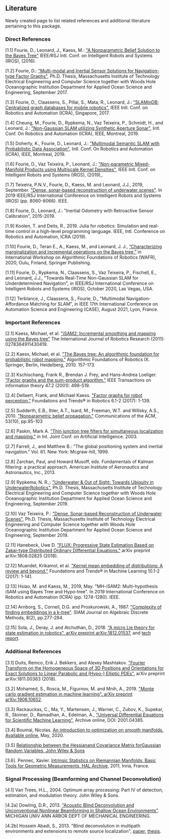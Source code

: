 ## Literature

Newly created page to list related references and additional literature pertaining to this package.

### Direct References

[1.1]  Fourie, D., Leonard, J., Kaess, M.: ["A Nonparametric Belief Solution to the Bayes Tree"](http://www.ri.cmu.edu/pub_files/2016/10/Fourie16iros.pdf) IEEE/RSJ Intl. Conf. on Intelligent Robots and Systems (IROS), (2016).

[1.2]  Fourie, D.: ["Multi-modal and Inertial Sensor Solutions for Navigation-type Factor   Graphs"](https://darchive.mblwhoilibrary.org/bitstream/handle/1912/9305/Fourie_thesis.pdf?sequence=1), Ph.D. Thesis, Massachusetts Institute of Technology Electrical Engineering and Computer Science together with Woods Hole Oceanographic Institution Department for Applied Ocean Science and Engineering, September 2017.

[1.3]  Fourie, D., Claassens, S., Pillai, S., Mata, R., Leonard, J.: ["SLAMinDB: Centralized graph databases for mobile robotics"](http://people.csail.mit.edu/spillai/projects/cloud-graphs/2017-icra-cloudgraphs.pdf), IEEE Intl. Conf. on Robotics and Automation (ICRA), Singapore, 2017.

[1.4]  Cheung, M., Fourie, D., Rypkema, N., Vaz Teixeira, P., Schmidt, H., and Leonard, J.: ["Non-Gaussian SLAM utilizing Synthetic Aperture Sonar"](https://marinerobotics.mit.edu/sites/default/files/cheung_icra2019.pdf), Intl. Conf. On Robotics and Automation (ICRA), IEEE, Montreal, 2019.

[1.5]  Doherty, K., Fourie, D., Leonard, J.: ["Multimodal Semantic SLAM with Probabilistic Data Association"](https://marinerobotics.mit.edu/sites/default/files/doherty_icra2019_revised.pdf), Intl. Conf. On Robotics and Automation (ICRA), IEEE, Montreal, 2019.

[1.6]  Fourie, D., Vaz Teixeira, P., Leonard, J.: ["Non-parametric Mixed-Manifold Products using Multiscale Kernel Densities"](https://marinerobotics.mit.edu/sites/default/files/fourie_iros19_manifolds.pdf), IEEE Intl. Conf. on Intelligent Robots and Systems (IROS), (2019),.

[1.7]  Teixeira, P.N.V., Fourie, D., Kaess, M. and Leonard, J.J., 2019, September. ["Dense, sonar-based reconstruction of underwater scenes"](https://www.cs.cmu.edu/~kaess/pub/Teixeira19iros.pdf). In 2019 IEEE/RSJ International Conference on Intelligent Robots and Systems (IROS) (pp. 8060-8066). IEEE.

[1.8]  Fourie, D., Leonard, J.: "Inertial Odometry with Retroactive Sensor Calibration", 2015-2019.

[1.9] Koolen, T. and Deits, R., 2019. Julia for robotics: Simulation and real-time control in a high-level programming language. IEEE, Intl. Conference on Robotics and Automation, ICRA (2019).

[1.10] Fourie, D., Teran E., A., Kaess, M., and Leonard, J. J., [“Characterizing marginalization and incremental operations on the Bayes tree,”](https://marinerobotics.mit.edu/sites/default/files/WAFR2020_rev38_0.pdf) in International Workshop on Algorithmic Foundations of Robotics (WAFR), 2020, Oulu, Finland, Springer Publishing.

[1.11] Fourie, D., Rypkema, N., Claassens, S., Vaz Teixeira, P., Fischell, E., and Leonard, J.J., "Towards Real-Time Non-Gaussian SLAM for Underdetermined Navigation", in IEEE/RSJ International Conference on Intelligent Robots and Systems (IROS), October 2020, Las Vegas, USA.

[1.12] Terblance, J., Claassens, S., Fourie, D., "Multimodal Navigation-Affordance Matching for SLAM", in IEEE 17th International Conference on Automation Science and Engineering (CASE), August 2021, Lyon, France.

### Important References

[2.1]  Kaess, Michael, et al. ["iSAM2: Incremental smoothing and mapping using the Bayes tree"](http://journals.sagepub.com/doi/abs/10.1177/0278364911430419) The International Journal of Robotics Research (2011): 0278364911430419.

[2.2]  Kaess, Michael, et al. ["The Bayes tree: An algorithmic foundation for probabilistic robot mapping."](https://smartech.gatech.edu/bitstream/handle/1853/38459/Kaess10wafr.pdf?sequence=1&isAllowed=y) Algorithmic Foundations of Robotics IX. Springer, Berlin, Heidelberg, 2010. 157-173.

[2.3]  Kschischang, Frank R., Brendan J. Frey, and Hans-Andrea Loeliger. ["Factor graphs and the sum-product algorithm."](http://www.cs.utoronto.ca/~radford/csc2506/factor.pdf) IEEE Transactions on information theory 47.2 (2001): 498-519.

[2.4]  Dellaert, Frank, and Michael Kaess. ["Factor graphs for robot perception."](https://www.nowpublishers.com/article/DownloadSummary/ROB-043) Foundations and Trends® in Robotics 6.1-2 (2017): 1-139.

[2.5]  Sudderth, E.B., Ihler, A.T., Isard, M., Freeman, W.T. and Willsky, A.S., 2010. ["Nonparametric belief propagation."](https://www.microsoft.com/en-us/research/wp-content/uploads/2010/10/p95-sudderth.pdf) Communications of the ACM, 53(10), pp.95-103

[2.6] Paskin, Mark A. ["Thin junction tree filters for simultaneous localization and mapping."](http://citeseerx.ist.psu.edu/viewdoc/download?doi=10.1.1.15.7602&rep=rep1&type=pdf) in Int. Joint Conf. on Artificial Intelligence. 2003.

[2.7]  Farrell, J., and Matthew B.: "The global positioning system and inertial navigation." Vol. 61. New York: Mcgraw-hill, 1999.

[2.8]  Zarchan, Paul, and Howard Musoff, eds. Fundamentals of Kalman filtering: a practical approach. American Institute of Aeronautics and Astronautics, Inc., 2013.

[2.9]  Rypkema, N. R.,: ["Underwater & Out of Sight: Towards Ubiquity in UnderwaterRobotics"](http://dspace.mit.edu/bitstream/handle/1721.1/124118/1142630448-MIT.pdf), Ph.D. Thesis, Massachusetts Institute of Technology Electrical Engineering and Computer Science together with Woods Hole Oceanographic Institution Department for Applied Ocean Science and Engineering, September 2019.

[2.10] Vaz Teixeira, P.: ["Dense, Sonar-based Reconstruction of Underwater Scenes"](http://dspace.mit.edu/bitstream/handle/1721.1/123776/1139519986-MIT.pdf), Ph.D. Thesis, Massachusetts Institute of Technology Electrical Engineering and Computer Science together with Woods Hole Oceanographic Institution Department for Applied Ocean Science and Engineering, September 2019.

[2.11] Hanebeck, Uwe D. ["FLUX: Progressive State Estimation Based on Zakai-type Distributed Ordinary Differential Equations."](https://arxiv.org/pdf/1808.02825) arXiv preprint arXiv:1808.02825 (2018).

[2.12] Muandet, Krikamol, et al. ["Kernel mean embedding of distributions: A review and beyond."](https://www.nowpublishers.com/article/DownloadSummary/MAL-060) Foundations and Trends® in Machine Learning 10.1-2 (2017): 1-141.

[2.13] Hsiao, M. and Kaess, M., 2019, May. "MH-iSAM2: Multi-hypothesis iSAM using Bayes Tree and Hypo-tree". In 2019 International Conference on Robotics and Automation (ICRA) (pp. 1274-1280). IEEE.

[2.14] Arnborg, S., Corneil, D.G. and Proskurowski, A., 1987. ["Complexity of finding embeddings in a k-tree"](https://epubs.siam.org/doi/pdf/10.1137/0608024). SIAM Journal on Algebraic Discrete Methods, 8(2), pp.277-284.

[2.15] Sola, J., Deray, J. and Atchuthan, D., 2018. ["A micro Lie theory for state estimation in robotics". arXiv preprint arXiv:1812.01537](https://arxiv.org/pdf/1812.01537), and [tech report](https://upcommons.upc.edu/bitstream/handle/2117/179757/2089-A-micro-Lie-theory-for-state-estimation-in-robotics%20(3).pdf).

### Additional References

[3.1]  Duits, Remco, Erik J. Bekkers, and Alexey Mashtakov. ["Fourier Transform on the Homogeneous Space of 3D Positions and Orientations for Exact Solutions to Linear Parabolic and (Hypo-) Elliptic PDEs".](https://www.preprints.org/manuscript/201811.0027/download/final_file) arXiv preprint arXiv:1811.00363 (2018).

[3.2]  Mohamed, S., Rosca, M., Figurnov, M. and Mnih, A., 2019. ["Monte carlo gradient estimation in machine learning". arXiv preprint arXiv:1906.10652](https://arxiv.org/pdf/1906.10652).

[3.3]  Rackauckas, C., Ma, Y., Martensen, J., Warner, C., Zubov, K., Supekar, R., Skinner, D., Ramadhan, A., Edelman, A., ["Universal Differential Equations for Scientific Machine Learning"](https://arxiv.org/abs/2001.04385), Archive online, DOI: 2001.04385.

[3.4]  Boumal, Nicolas. [An introduction to optimization on smooth manifolds. Available online](http://sma.epfl.ch/~nboumal/book/index.html), May, 2020.

[3.5]  [Relationship between the Hessianand Covariance Matrix forGaussian Random Variables, John Wiley & Sons](https://onlinelibrary.wiley.com/doi/pdf/10.1002/9780470824566.app1)

[3.6]. Pennec, Xavier. [Intrinsic Statistics on Riemannian Manifolds: Basic Tools for Geometric Measurements, HAL Archive](https://hal.inria.fr/inria-00614994/PDF/Pennec.JMIV06.pdf), 2011, Inria, France.

### Signal Processing (Beamforming and Channel Deconvolution)

[4.1]  Van Trees, H.L., 2004. Optimum array processing: Part IV of detection, estimation, and modulation theory. John Wiley & Sons.

[4.2a]  Dowling, D.R., 2013. ["Acoustic Blind Deconvolution and Unconventional Nonlinear Beamforming in Shallow Ocean Environments"](https://apps.dtic.mil/dtic/tr/fulltext/u2/a598859.pdf). MICHIGAN UNIV ANN ARBOR DEPT OF MECHANICAL ENGINEERING.

[4.2b]  Hossein Abadi, S., 2013. "Blind deconvolution in multipath environments and extensions to remote source localization", [paper](https://asa.scitation.org/doi/pdf/10.1121/1.3688502?class=pdf), [thesis](https://deepblue.lib.umich.edu/bitstream/handle/2027.42/102443/shimah_1.pdf?sequence=1&isAllowed=y).
